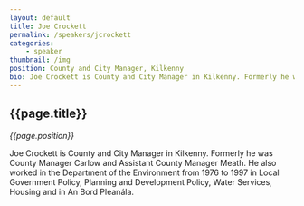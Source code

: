 ```yaml
---
layout: default
title: Joe Crockett
permalink: /speakers/jcrockett
categories: 
    - speaker
thumbnail: /img
position: County and City Manager, Kilkenny
bio: Joe Crockett is County and City Manager in Kilkenny. Formerly he was County Manager Carlow and Assistant County Manager Meath. He also worked in the Department of the Environment from 1976 to 1997 in Local Government Policy, Planning and Development Policy, Water Services, Housing and in An Bord Pleanála.
---
```


## {{page.title}}
<i>{{page.position}}</i>

<p>Joe Crockett is County and City Manager in Kilkenny. Formerly he was County Manager Carlow and Assistant County Manager Meath. He also worked in the Department of the Environment from 1976 to 1997 in Local Government Policy, Planning and Development Policy, Water Services, Housing and in An Bord Pleanála.</p>